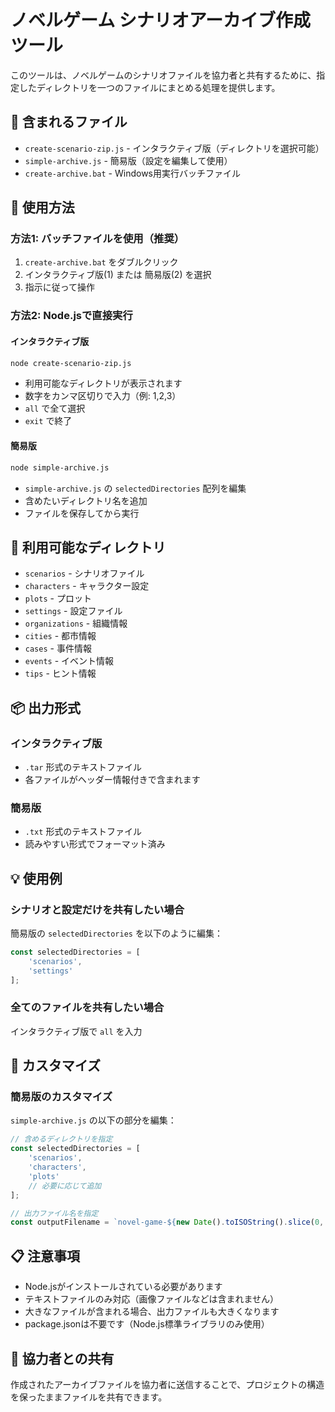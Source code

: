 # ノベルゲーム シナリオアーカイブ作成ツール

このツールは、ノベルゲームのシナリオファイルを協力者と共有するために、指定したディレクトリを一つのファイルにまとめる処理を提供します。

## 📁 含まれるファイル

- `create-scenario-zip.js` - インタラクティブ版（ディレクトリを選択可能）
- `simple-archive.js` - 簡易版（設定を編集して使用）
- `create-archive.bat` - Windows用実行バッチファイル

## 🚀 使用方法

### 方法1: バッチファイルを使用（推奨）

1. `create-archive.bat` をダブルクリック
2. インタラクティブ版(1) または 簡易版(2) を選択
3. 指示に従って操作

### 方法2: Node.jsで直接実行

#### インタラクティブ版
```bash
node create-scenario-zip.js
```

- 利用可能なディレクトリが表示されます
- 数字をカンマ区切りで入力（例: 1,2,3）
- `all` で全て選択
- `exit` で終了

#### 簡易版
```bash
node simple-archive.js
```

- `simple-archive.js` の `selectedDirectories` 配列を編集
- 含めたいディレクトリ名を追加
- ファイルを保存してから実行

## 📂 利用可能なディレクトリ

- `scenarios` - シナリオファイル
- `characters` - キャラクター設定
- `plots` - プロット
- `settings` - 設定ファイル
- `organizations` - 組織情報
- `cities` - 都市情報
- `cases` - 事件情報
- `events` - イベント情報
- `tips` - ヒント情報

## 📦 出力形式

### インタラクティブ版
- `.tar` 形式のテキストファイル
- 各ファイルがヘッダー情報付きで含まれます

### 簡易版
- `.txt` 形式のテキストファイル
- 読みやすい形式でフォーマット済み

## 💡 使用例

### シナリオと設定だけを共有したい場合
簡易版の `selectedDirectories` を以下のように編集：

```javascript
const selectedDirectories = [
    'scenarios',
    'settings'
];
```

### 全てのファイルを共有したい場合
インタラクティブ版で `all` を入力

## 🔧 カスタマイズ

### 簡易版のカスタマイズ
`simple-archive.js` の以下の部分を編集：

```javascript
// 含めるディレクトリを指定
const selectedDirectories = [
    'scenarios',
    'characters',
    'plots'
    // 必要に応じて追加
];

// 出力ファイル名を指定
const outputFilename = `novel-game-${new Date().toISOString().slice(0, 10)}.txt`;
```

## 📋 注意事項

- Node.jsがインストールされている必要があります
- テキストファイルのみ対応（画像ファイルなどは含まれません）
- 大きなファイルが含まれる場合、出力ファイルも大きくなります
- package.jsonは不要です（Node.js標準ライブラリのみ使用）

## 🤝 協力者との共有

作成されたアーカイブファイルを協力者に送信することで、プロジェクトの構造を保ったままファイルを共有できます。
